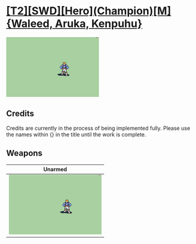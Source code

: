 # [\[T2\]\[SWD\]\[Hero\]\(Champion\)\[M\]{Waleed, Aruka, Kenpuhu}](./)

<img src="./8.%20Unarmed/Unarmed_000.png" alt="[T2][SWD][Hero](Champion)[M]{Waleed, Aruka, Kenpuhu} standing" />

## Credits

Credits are currently in the process of being implemented fully. Please use the names within {} in the title until the work is complete.

## Weapons


|Unarmed |
|  :---: |
| <img alt="Unarmed animation" src="./8.%20Unarmed/Unarmed.gif" /> |
